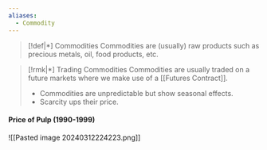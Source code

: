 ```yaml
---
aliases:
  - Commodity
---
```


>[!def|*] Commodities
>Commodities are (usually) raw products such as precious metals, oil, food products, etc. 

>[!rmk|*] Trading Commodities
>Commodities are usually traded on a future markets where we make use of a [[Futures Contract]]. 
> - Commodities are unpredictable but show seasonal effects.
> - Scarcity ups their price.

#### Price of Pulp (1990-1999)
![[Pasted image 20240312224223.png]]

